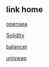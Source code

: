 ## link home

[opensea](https://opensea.io)

[Solidity](https://docs.soliditylang.org)

[balancer](https://balancer.fi)

[uniswap](https://uniswap.org)